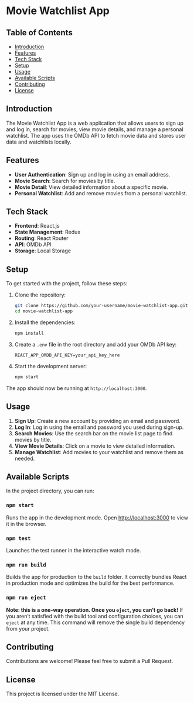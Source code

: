 # Movie Watchlist App

## Table of Contents
- [Introduction](#introduction)
- [Features](#features)
- [Tech Stack](#tech-stack)
- [Setup](#setup)
- [Usage](#usage)
- [Available Scripts](#available-scripts)
- [Contributing](#contributing)
- [License](#license)

## Introduction
The Movie Watchlist App is a web application that allows users to sign up and log in, search for movies, view movie details, and manage a personal watchlist. The app uses the OMDb API to fetch movie data and stores user data and watchlists locally.

## Features
- **User Authentication**: Sign up and log in using an email address.
- **Movie Search**: Search for movies by title.
- **Movie Detail**: View detailed information about a specific movie.
- **Personal Watchlist**: Add and remove movies from a personal watchlist.

## Tech Stack
- **Frontend**: React.js
- **State Management**: Redux
- **Routing**: React Router
- **API**: OMDb API
- **Storage**: Local Storage

## Setup
To get started with the project, follow these steps:

1. Clone the repository:
    ```bash
    git clone https://github.com/your-username/movie-watchlist-app.git
    cd movie-watchlist-app
    ```

2. Install the dependencies:
    ```bash
    npm install
    ```

3. Create a `.env` file in the root directory and add your OMDb API key:
    ```env
    REACT_APP_OMDB_API_KEY=your_api_key_here
    ```

4. Start the development server:
    ```bash
    npm start
    ```

The app should now be running at `http://localhost:3000`.

## Usage
1. **Sign Up**: Create a new account by providing an email and password.
2. **Log In**: Log in using the email and password you used during sign-up.
3. **Search Movies**: Use the search bar on the movie list page to find movies by title.
4. **View Movie Details**: Click on a movie to view detailed information.
5. **Manage Watchlist**: Add movies to your watchlist and remove them as needed.



## Available Scripts
In the project directory, you can run:

### `npm start`
Runs the app in the development mode.
Open [http://localhost:3000](http://localhost:3000) to view it in the browser.

### `npm test`
Launches the test runner in the interactive watch mode.

### `npm run build`
Builds the app for production to the `build` folder.
It correctly bundles React in production mode and optimizes the build for the best performance.

### `npm run eject`
**Note: this is a one-way operation. Once you `eject`, you can’t go back!**
If you aren’t satisfied with the build tool and configuration choices, you can `eject` at any time. This command will remove the single build dependency from your project.

## Contributing
Contributions are welcome! Please feel free to submit a Pull Request.

## License
This project is licensed under the MIT License.
